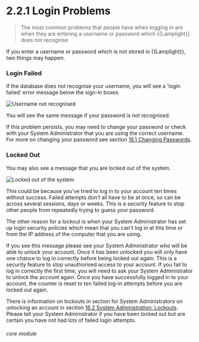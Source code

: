 # 2.2.1 Login Problems

> The most common problems that people have when logging in are when they are entering a username or password which {{Lamplight}} does not recognise



If you enter a username or password which is not stored in {{Lamplight}}, two things may happen. 

### Login Failed

If the database does not recognise your username, you will see a 'login failed' error message below the sign-in boxes.

![Username not recognised](2.2.0a.png)

You will see the same message if your password is not recognised.

If this problem persists, you may need to change your password or check with your System Administrator that you are using the correct username. For more on changing your password see section [16.1 Changing Passwords](help/index/p/16.1.0).


### Locked Out

You may also see a message that you are locked out of the system.  

![Locked out of the system](2.2.0b.png)

This could be because you’ve tried to log in to your account ten times without success. Failed attempts don’t all have to be at once, so can be across several sessions, days or weeks. This is a security feature to stop other people from repeatedly trying to guess your password.

The other reason for a lockout is when your System Administrator has set up login security policies which mean that you can't log in at this time or from the IP address of the computer that you are using.

If you see this message please see your System Administrator who will be able to unlock your account. Once it has been unlocked you will only have one chance to log in correctly before being locked out again. This is a security feature to stop unauthorised access to your account. If you fail to log in correctly the first time, you will need to ask your System Administrator to unlock the account again. Once you have successfully logged in to your account, the counter is reset to ten failed log-in attempts before you are locked out again.

There is information on lockouts in section for System Administrators on unlocking an account in section [16.2 System Administration: Lockouts](help/index/p/16.2.0).  Please tell your System Administrator if you have been locked out but are certain you have not had lots of failed login attempts.


###### core module
